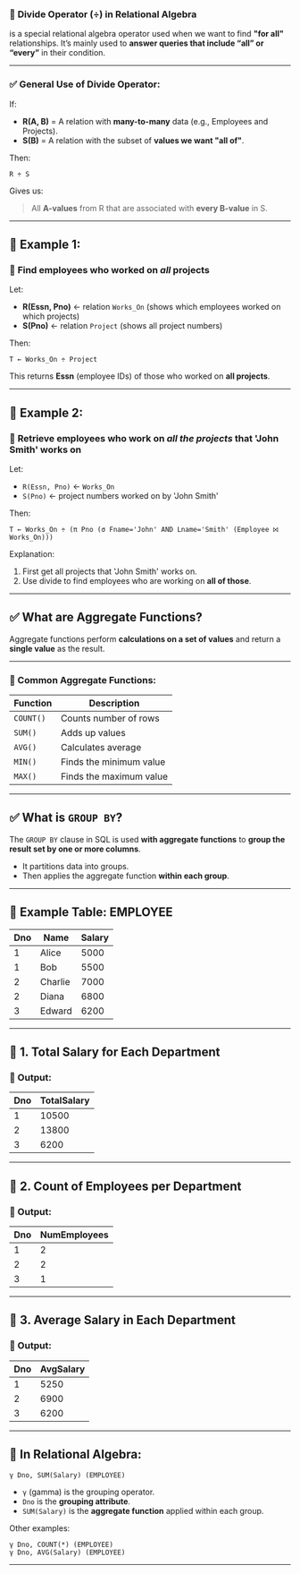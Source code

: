### 🔵 **Divide Operator (÷) in Relational Algebra**

is a special relational algebra operator used when we want to find **"for all"** relationships.
It’s mainly used to **answer queries that include “all” or “every”** in their condition.

---

### ✅ **General Use of Divide Operator:**

If:

* **R(A, B)** = A relation with **many-to-many** data (e.g., Employees and Projects).
* **S(B)** = A relation with the subset of **values we want "all of"**.

Then:

```
R ÷ S
```

Gives us:

> All **A-values** from R that are associated with **every B-value** in S.

---

## 📘 Example 1:

### 🧩 **Find employees who worked on *all* projects**

Let:

* **R(Essn, Pno)** ← relation `Works_On`
  (shows which employees worked on which projects)
* **S(Pno)** ← relation `Project`
  (shows all project numbers)

Then:

```
T ← Works_On ÷ Project
```

This returns **Essn** (employee IDs) of those who worked on **all projects**.

---

## 📘 Example 2:

### 🧩 **Retrieve employees who work on *all the projects* that 'John Smith' works on**

Let:

* `R(Essn, Pno)` ← `Works_On`
* `S(Pno)` ← project numbers worked on by 'John Smith'

Then:

```
T ← Works_On ÷ (π Pno (σ Fname='John' AND Lname='Smith' (Employee ⨝ Works_On)))
```

Explanation:

1. First get all projects that 'John Smith' works on.
2. Use divide to find employees who are working on **all of those**.

---

## ✅ **What are Aggregate Functions?**

Aggregate functions perform **calculations on a set of values** and return a **single value** as the result.

---

### 🎯 Common Aggregate Functions:

| Function  | Description             |
| --------- | ----------------------- |
| `COUNT()` | Counts number of rows   |
| `SUM()`   | Adds up values          |
| `AVG()`   | Calculates average      |
| `MIN()`   | Finds the minimum value |
| `MAX()`   | Finds the maximum value |

---

## ✅ **What is `GROUP BY`?**

The `GROUP BY` clause in SQL is used **with aggregate functions** to **group the result set by one or more columns**.

* It partitions data into groups.
* Then applies the aggregate function **within each group**.

---

## 📘 **Example Table: EMPLOYEE**

| Dno | Name    | Salary |
| --- | ------- | ------ |
| 1   | Alice   | 5000   |
| 1   | Bob     | 5500   |
| 2   | Charlie | 7000   |
| 2   | Diana   | 6800   |
| 3   | Edward  | 6200   |

---

## 🧮 **1. Total Salary for Each Department**

### 🔹 Output:

| Dno | TotalSalary |
| --- | ----------- |
| 1   | 10500       |
| 2   | 13800       |
| 3   | 6200        |

---

## 🧮 **2. Count of Employees per Department**


### 🔹 Output:

| Dno | NumEmployees |
| --- | ------------ |
| 1   | 2            |
| 2   | 2            |
| 3   | 1            |

---

## 🧮 **3. Average Salary in Each Department**

### 🔹 Output:

| Dno | AvgSalary |
| --- | --------- |
| 1   | 5250      |
| 2   | 6900      |
| 3   | 6200      |

---

## 🔸 In Relational Algebra:

```
γ Dno, SUM(Salary) (EMPLOYEE)
```

* `γ` (gamma) is the grouping operator.
* `Dno` is the **grouping attribute**.
* `SUM(Salary)` is the **aggregate function** applied within each group.

Other examples:

```
γ Dno, COUNT(*) (EMPLOYEE)
γ Dno, AVG(Salary) (EMPLOYEE)
```

---

